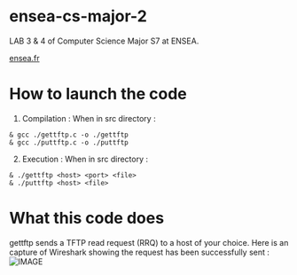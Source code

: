 # ensea-cs-major-2
LAB 3 &amp; 4 of Computer Science Major S7 at ENSEA.

[ensea.fr](https://www.ensea.fr/fr)

# How to launch the code
1. Compilation :
When in src directory :
```
& gcc ./gettftp.c -o ./gettftp
& gcc ./puttftp.c -o ./puttftp
```
2. Execution :
When in src directory :
```
& ./gettftp <host> <port> <file>
& ./puttftp <host> <file>
```

# What this code does
gettftp sends a TFTP read request (RRQ) to a host of your choice.
Here is an capture of Wireshark showing the request has been successfully sent :
![IMAGE](https://github.com/CBerl139/ensea-cs-major-2/blob/img/capture.png?raw=true)
